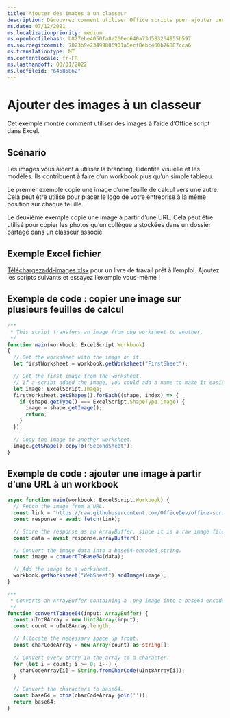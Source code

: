 ```yaml
---
title: Ajouter des images à un classeur
description: Découvrez comment utiliser Office scripts pour ajouter une image à un workbook et la copier sur plusieurs feuilles.
ms.date: 07/12/2021
ms.localizationpriority: medium
ms.openlocfilehash: b827ebe4050fa8e260ed640a73d583264955b597
ms.sourcegitcommit: 7023b9e23499806901a5ecf8ebc460b76887cca6
ms.translationtype: MT
ms.contentlocale: fr-FR
ms.lasthandoff: 03/31/2022
ms.locfileid: "64585862"
---
```

# <a name="add-images-to-a-workbook"></a>Ajouter des images à un classeur

Cet exemple montre comment utiliser des images à l’aide d’Office script dans Excel.

## <a name="scenario"></a>Scénario

Les images vous aident à utiliser la  branding, l’identité visuelle et les modèles. Ils contribuent à faire d’un workbook plus qu’un simple tableau.

Le premier exemple copie une image d’une feuille de calcul vers une autre. Cela peut être utilisé pour placer le logo de votre entreprise à la même position sur chaque feuille.

Le deuxième exemple copie une image à partir d’une URL. Cela peut être utilisé pour copier les photos qu’un collègue a stockées dans un dossier partagé dans un classeur associé.

## <a name="sample-excel-file"></a>Exemple Excel fichier

<a href="add-images.xlsx"> Téléchargezadd-images.xlsx</a> pour un livre de travail prêt à l’emploi. Ajoutez les scripts suivants et essayez l’exemple vous-même !

## <a name="sample-code-copy-an-image-across-worksheets"></a>Exemple de code : copier une image sur plusieurs feuilles de calcul

```TypeScript
/**
 * This script transfers an image from one worksheet to another.
 */
function main(workbook: ExcelScript.Workbook)
{
  // Get the worksheet with the image on it.
  let firstWorksheet = workbook.getWorksheet("FirstSheet");

  // Get the first image from the worksheet.
  // If a script added the image, you could add a name to make it easier to find.
  let image: ExcelScript.Image;
  firstWorksheet.getShapes().forEach((shape, index) => {
    if (shape.getType() === ExcelScript.ShapeType.image) {
      image = shape.getImage();
      return;
    }
  });

  // Copy the image to another worksheet.
  image.getShape().copyTo("SecondSheet");
}
```

## <a name="sample-code-add-an-image-from-a-url-to-a-workbook"></a>Exemple de code : ajouter une image à partir d’une URL à un workbook

```TypeScript
async function main(workbook: ExcelScript.Workbook) {
  // Fetch the image from a URL.
  const link = "https://raw.githubusercontent.com/OfficeDev/office-scripts-docs/master/docs/images/git-octocat.png";
  const response = await fetch(link);

  // Store the response as an ArrayBuffer, since it is a raw image file.
  const data = await response.arrayBuffer();

  // Convert the image data into a base64-encoded string.
  const image = convertToBase64(data);

  // Add the image to a worksheet.
  workbook.getWorksheet("WebSheet").addImage(image);
}

/**
 * Converts an ArrayBuffer containing a .png image into a base64-encoded string.
 */
function convertToBase64(input: ArrayBuffer) {
  const uInt8Array = new Uint8Array(input);
  const count = uInt8Array.length;

  // Allocate the necessary space up front.
  const charCodeArray = new Array(count) as string[];
  
  // Convert every entry in the array to a character.
  for (let i = count; i >= 0; i--) { 
    charCodeArray[i] = String.fromCharCode(uInt8Array[i]);
  }

  // Convert the characters to base64.
  const base64 = btoa(charCodeArray.join(''));
  return base64;
}
```
